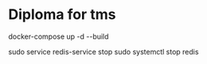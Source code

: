# Diploma for tms

docker-compose up -d --build

sudo service redis-service stop
sudo systemctl stop redis
